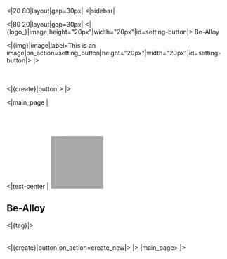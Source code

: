 <|20 80|layout|gap=30px|
<|sidebar|

<|80 20|layout|gap=30px|
<|{logo_}|image|height="20px"|width="20px"|id=setting-button|>   Be-Alloy

<|{img}|image|label=This is an image|on_action=setting_button|height="20px"|width="20px"|id=setting-button|>
|>

<br/><br/>
<|{create}|button|>
|>

<|main_page |
<br/><br/><br/><br/><br/>
<|text-center |
![logo](box.png)
## Be-Alloy 
<|{tag}|><br/><br/><br/>
<|{create}|button|on_action=create_new|>
|>
|main_page>
|>